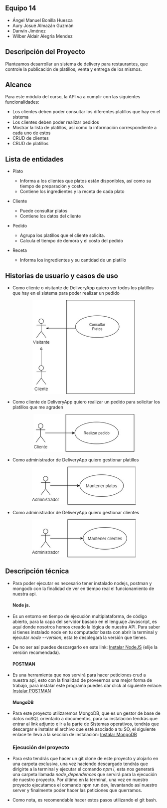 ## Equipo 14
- Ángel Manuel Bonilla Huesca
- Aury Josué Almazán Guzmán
- Darwin Jiménez
- Wilber Aldair Alegria Mendez

## Descripción del Proyecto

Planteamos desarrollar un sistema de delivery para restaurantes, que controle la publicación de platillos, venta y entrega de los mismos.

## Alcance

Para este módulo del curso, la API va a cumplir con las siguientes funcionalidades:
- Los clientes deben poder consultar los diferentes platillos que hay en el sistema
- Los clientes deben poder realizar pedidos
- Mostrar la lista de platillos, así como la información correspondiente a cada uno de estos
- CRUD de clientes
- CRUD de platillos

## Lista de entidades
- Plato
    - Informa a los clientes que platos están disponibles, así como su tiempo de preparación y costo.
    - Contiene los ingredientes y la receta de cada plato

- Cliente
    - Puede consultar platos
    - Contiene los datos del cliente

- Pedido
    - Agrupa los platillos que el cliente solicita.
    - Calcula el tiempo de demora y el costo del pedido

- Receta
    - Informa los ingredientes y  su cantidad de un platillo

## Historias de usuario y casos de uso
- Como cliente o visitante de DeliveryApp quiero ver todos los platillos que hay en el sistema para poder realizar un pedido

<p align="center">
  <img src="assets/CasosUso/consultar_pedido.jpg" />
</p>

 - Como cliente de DeliveryApp quiero realizar un pedido para solicitar los platillos que me agraden
 
 <p align="center">
  <img src="assets/CasosUso/realizar_pedido.jpg" />
</p>

- Como administrador de DeliveryApp quiero gestionar platillos

<p align="center">
  <img src="assets/CasosUso/mantener_platos.jpg" />
</p>

- Como administrador de DeliveryApp quiero gestionar clientes

<p align="center">
  <img src="assets/CasosUso/mantener_ctes.jpg" />
</p>
 
## Descripción técnica
- Para poder ejecutar es necesario tener instalado nodejs, postman y mongodb con la finalidad de ver en tiempo real el funcionamiento de nuestra api.
  <h4>Node js.</h4>
- Es un entorno en tiempo de ejecución multiplataforma, de código abierto, para la capa del servidor basado en el lenguaje Javascript, es aquí donde nosotros hemos creado la lógica de nuestra API. Para saber si tienes instalado node en tu computador basta con abrir la terminal y ejecutar *node --version*, esta te desplegará la versión que tienes. 
- De no ser así puedes descargarlo en este link:
    <a href="https://nodejs.org/es/" tag="_blank">Instalar NodeJS</a> (elije la versión recomendada).
    
  <h4>POSTMAN</h4>
- Es una herramienta que nos servirá para hacer peticiones crud a nuestra api, esto con la finalidad de proveernos una mejor forma de trabajo, para instalar este programa puedes dar click al siguiente enlace: 
    <a href="https://www.postman.com/" tag="_blank">Instalar POSTMAN</a>
    
   <h4>MongoDB</h4>
-  Para este proyecto utilizaremos MongoDB, que es un gestor de base de datos noSQL orientado a documentos, para su instalación tendrás que entrar al link adjunto e ir a la parte de Sistemas operativos, tendrás que descargar e instalar el archivo que esté asociado a tu SO, el siguiente enlace te lleva a la sección de instalación: 
    <a href="https://docs.mongodb.com/manual/installation/" tag="_blank">Instalar MongoDB</a>
   
    <h3>Ejecución del proyecto</h3>
 - Para esto tendrás que hacer un git clone de este proyecto y alojarlo en una carpeta exclusiva, una vez haciendo descargado tendrás que dirigirte a la terminal y ejecutar el comando *npm i*, esta nos generará una carpeta llamada *node_dependences* que servirá para la ejecución de nuestro proyecto. Por último en la terminal, una vez en nuestro proyecto ejecutamos el comando npm run dev, levantando así nuestro server y finalmente poder hacer las peticiones que querramos.

 - Como nota, es recomendable hacer estos pasos utilizando el git bash.
